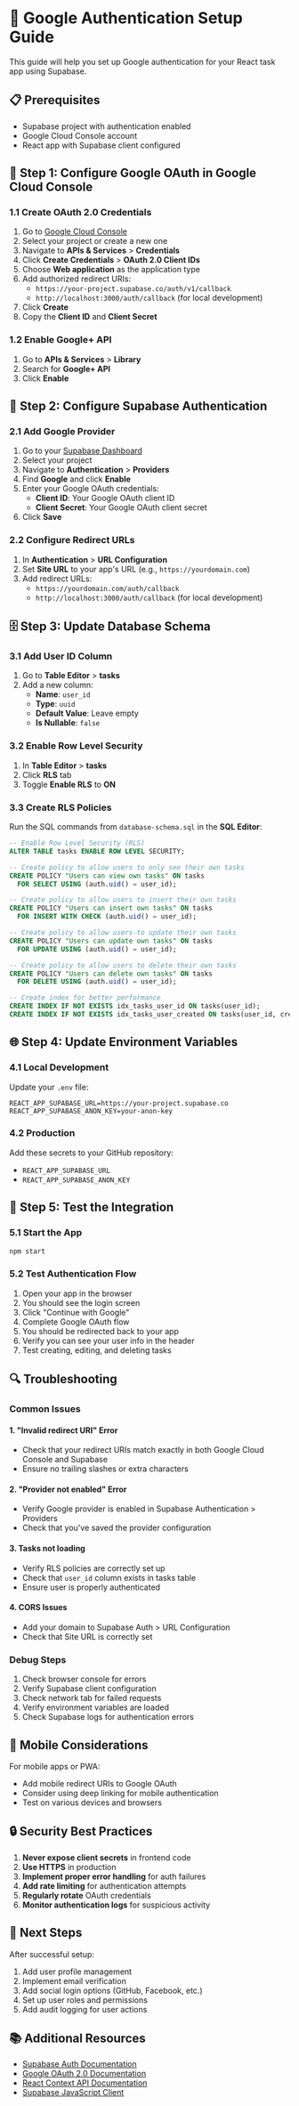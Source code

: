 # 🔐 Google Authentication Setup Guide

This guide will help you set up Google authentication for your React task app using Supabase.

## 📋 Prerequisites

- Supabase project with authentication enabled
- Google Cloud Console account
- React app with Supabase client configured

## 🚀 Step 1: Configure Google OAuth in Google Cloud Console

### 1.1 Create OAuth 2.0 Credentials

1. Go to [Google Cloud Console](https://console.cloud.google.com/)
2. Select your project or create a new one
3. Navigate to **APIs & Services** > **Credentials**
4. Click **Create Credentials** > **OAuth 2.0 Client IDs**
5. Choose **Web application** as the application type
6. Add authorized redirect URIs:
   - `https://your-project.supabase.co/auth/v1/callback`
   - `http://localhost:3000/auth/callback` (for local development)
7. Click **Create**
8. Copy the **Client ID** and **Client Secret**

### 1.2 Enable Google+ API

1. Go to **APIs & Services** > **Library**
2. Search for **Google+ API**
3. Click **Enable**

## 🔧 Step 2: Configure Supabase Authentication

### 2.1 Add Google Provider

1. Go to your [Supabase Dashboard](https://supabase.com/dashboard)
2. Select your project
3. Navigate to **Authentication** > **Providers**
4. Find **Google** and click **Enable**
5. Enter your Google OAuth credentials:
   - **Client ID**: Your Google OAuth client ID
   - **Client Secret**: Your Google OAuth client secret
6. Click **Save**

### 2.2 Configure Redirect URLs

1. In **Authentication** > **URL Configuration**
2. Set **Site URL** to your app's URL (e.g., `https://yourdomain.com`)
3. Add redirect URLs:
   - `https://yourdomain.com/auth/callback`
   - `http://localhost:3000/auth/callback` (for local development)

## 🗄️ Step 3: Update Database Schema

### 3.1 Add User ID Column

1. Go to **Table Editor** > **tasks**
2. Add a new column:
   - **Name**: `user_id`
   - **Type**: `uuid`
   - **Default Value**: Leave empty
   - **Is Nullable**: `false`

### 3.2 Enable Row Level Security

1. In **Table Editor** > **tasks**
2. Click **RLS** tab
3. Toggle **Enable RLS** to **ON**

### 3.3 Create RLS Policies

Run the SQL commands from `database-schema.sql` in the **SQL Editor**:

```sql
-- Enable Row Level Security (RLS)
ALTER TABLE tasks ENABLE ROW LEVEL SECURITY;

-- Create policy to allow users to only see their own tasks
CREATE POLICY "Users can view own tasks" ON tasks
  FOR SELECT USING (auth.uid() = user_id);

-- Create policy to allow users to insert their own tasks
CREATE POLICY "Users can insert own tasks" ON tasks
  FOR INSERT WITH CHECK (auth.uid() = user_id);

-- Create policy to allow users to update their own tasks
CREATE POLICY "Users can update own tasks" ON tasks
  FOR UPDATE USING (auth.uid() = user_id);

-- Create policy to allow users to delete their own tasks
CREATE POLICY "Users can delete own tasks" ON tasks
  FOR DELETE USING (auth.uid() = user_id);

-- Create index for better performance
CREATE INDEX IF NOT EXISTS idx_tasks_user_id ON tasks(user_id);
CREATE INDEX IF NOT EXISTS idx_tasks_user_created ON tasks(user_id, created_at DESC);
```

## 🌐 Step 4: Update Environment Variables

### 4.1 Local Development

Update your `.env` file:

```env
REACT_APP_SUPABASE_URL=https://your-project.supabase.co
REACT_APP_SUPABASE_ANON_KEY=your-anon-key
```

### 4.2 Production

Add these secrets to your GitHub repository:
- `REACT_APP_SUPABASE_URL`
- `REACT_APP_SUPABASE_ANON_KEY`

## 🧪 Step 5: Test the Integration

### 5.1 Start the App

```bash
npm start
```

### 5.2 Test Authentication Flow

1. Open your app in the browser
2. You should see the login screen
3. Click "Continue with Google"
4. Complete Google OAuth flow
5. You should be redirected back to your app
6. Verify you can see your user info in the header
7. Test creating, editing, and deleting tasks

## 🔍 Troubleshooting

### Common Issues

#### 1. "Invalid redirect URI" Error
- Check that your redirect URIs match exactly in both Google Cloud Console and Supabase
- Ensure no trailing slashes or extra characters

#### 2. "Provider not enabled" Error
- Verify Google provider is enabled in Supabase Authentication > Providers
- Check that you've saved the provider configuration

#### 3. Tasks not loading
- Verify RLS policies are correctly set up
- Check that `user_id` column exists in tasks table
- Ensure user is properly authenticated

#### 4. CORS Issues
- Add your domain to Supabase Auth > URL Configuration
- Check that Site URL is correctly set

### Debug Steps

1. Check browser console for errors
2. Verify Supabase client configuration
3. Check network tab for failed requests
4. Verify environment variables are loaded
5. Check Supabase logs for authentication errors

## 📱 Mobile Considerations

For mobile apps or PWA:
- Add mobile redirect URIs to Google OAuth
- Consider using deep linking for mobile authentication
- Test on various devices and browsers

## 🔒 Security Best Practices

1. **Never expose client secrets** in frontend code
2. **Use HTTPS** in production
3. **Implement proper error handling** for auth failures
4. **Add rate limiting** for authentication attempts
5. **Regularly rotate** OAuth credentials
6. **Monitor authentication logs** for suspicious activity

## 🎯 Next Steps

After successful setup:
1. Add user profile management
2. Implement email verification
3. Add social login options (GitHub, Facebook, etc.)
4. Set up user roles and permissions
5. Add audit logging for user actions

## 📚 Additional Resources

- [Supabase Auth Documentation](https://supabase.com/docs/guides/auth)
- [Google OAuth 2.0 Documentation](https://developers.google.com/identity/protocols/oauth2)
- [React Context API Documentation](https://reactjs.org/docs/context.html)
- [Supabase JavaScript Client](https://supabase.com/docs/reference/javascript)
